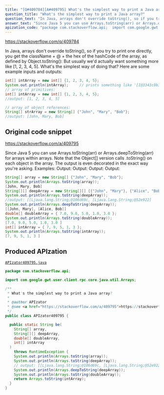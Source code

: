 ```yaml
---
title: "[Q#409784][A#409795] What's the simplest way to print a Java array?"
question_title: "What's the simplest way to print a Java array?"
question_text: "In Java, arrays don't override toString(), so if you try to print one directly, you get the className + @ + the hex of the hashCode of the array, as defined by Object.toString(): But usually we'd actually want something more like [1, 2, 3, 4, 5]. What's the simplest way of doing that? Here are some example inputs and outputs:"
answer_text: "Since Java 5 you can use Arrays.toString(arr) or Arrays.deepToString(arr) for arrays within arrays. Note that the Object[] version calls .toString() on each object in the array. The output is even decorated in the exact way you're asking. Examples: Output: Output: Output: Output:"
apization_code: "package com.stackoverflow.api;  import com.google.gwt.user.client.rpc.core.java.util.Arrays;  /**  * What's the simplest way to print a Java array?  *  * @author APIzator  * @see <a href=\"https://stackoverflow.com/a/409795\">https://stackoverflow.com/a/409795</a>  */ public class APIzator409795 {    public static String be(     String[] array,     String[][] deepArray,     double[] doubleArray,     int[] intArray   )     throws RuntimeException {     System.out.println(Arrays.toString(array));     System.out.println(Arrays.toString(deepArray));     // output: [[Ljava.lang.String;@106d69c, [Ljava.lang.String;@52e922]     System.out.println(Arrays.deepToString(deepArray));     System.out.println(Arrays.toString(doubleArray));     return Arrays.toString(intArray);   } }"
---
```


https://stackoverflow.com/q/409784

In Java, arrays don&#x27;t override toString(), so if you try to print one directly, you get the className + @ + the hex of the hashCode of the array, as defined by Object.toString():
But usually we&#x27;d actually want something more like [1, 2, 3, 4, 5]. What&#x27;s the simplest way of doing that? Here are some example inputs and outputs:


```java
int[] intArray = new int[] {1, 2, 3, 4, 5};
System.out.println(intArray);     // prints something like '[I@3343c8b3'
// array of primitives:
int[] intArray = new int[] {1, 2, 3, 4, 5};
//output: [1, 2, 3, 4, 5]

// array of object references:
String[] strArray = new String[] {"John", "Mary", "Bob"};
//output: [John, Mary, Bob]
```


## Original code snippet

https://stackoverflow.com/a/409795

Since Java 5 you can use Arrays.toString(arr) or Arrays.deepToString(arr) for arrays within arrays. Note that the Object[] version calls .toString() on each object in the array. The output is even decorated in the exact way you&#x27;re asking.
Examples:
Output:
Output:
Output:
Output:

```java
String[] array = new String[] {"John", "Mary", "Bob"};
System.out.println(Arrays.toString(array));
[John, Mary, Bob]
String[][] deepArray = new String[][] {{"John", "Mary"}, {"Alice", "Bob"}};
System.out.println(Arrays.toString(deepArray));
//output: [[Ljava.lang.String;@106d69c, [Ljava.lang.String;@52e922]
System.out.println(Arrays.deepToString(deepArray));
[[John, Mary], [Alice, Bob]]
double[] doubleArray = { 7.0, 9.0, 5.0, 1.0, 3.0 };
System.out.println(Arrays.toString(doubleArray));
[7.0, 9.0, 5.0, 1.0, 3.0 ]
int[] intArray = { 7, 9, 5, 1, 3 };
System.out.println(Arrays.toString(intArray));
[7, 9, 5, 1, 3 ]
```

## Produced APIzation

[`APIzator409795.java`](https://github.com/pasqualesalza/apization-temp-data/raw/master/apizations/java/APIzator409795.java)

```java
package com.stackoverflow.api;

import com.google.gwt.user.client.rpc.core.java.util.Arrays;

/**
 * What's the simplest way to print a Java array?
 *
 * @author APIzator
 * @see <a href="https://stackoverflow.com/a/409795">https://stackoverflow.com/a/409795</a>
 */
public class APIzator409795 {

  public static String be(
    String[] array,
    String[][] deepArray,
    double[] doubleArray,
    int[] intArray
  )
    throws RuntimeException {
    System.out.println(Arrays.toString(array));
    System.out.println(Arrays.toString(deepArray));
    // output: [[Ljava.lang.String;@106d69c, [Ljava.lang.String;@52e922]
    System.out.println(Arrays.deepToString(deepArray));
    System.out.println(Arrays.toString(doubleArray));
    return Arrays.toString(intArray);
  }
}

```